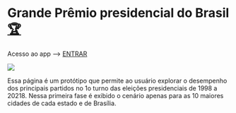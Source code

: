 # Grande Prêmio presidencial do Brasil [🏆](https://icarobernardes.github.io/gp_eleitoral/)

Acesso ao app --> [ENTRAR](https://icarobernardes.github.io/gp_eleitoral/)

![](https://raw.githubusercontent.com/IcaroBernardes/gp_eleitoral/master/poster.png)

Essa página é um protótipo que permite ao usuário explorar o desempenho dos principais partidos no
1o turno das eleições presidenciais de 1998 a 20218. Nessa primeira fase é exibido o cenário apenas
para as 10 maiores cidades de cada estado e de Brasília.




